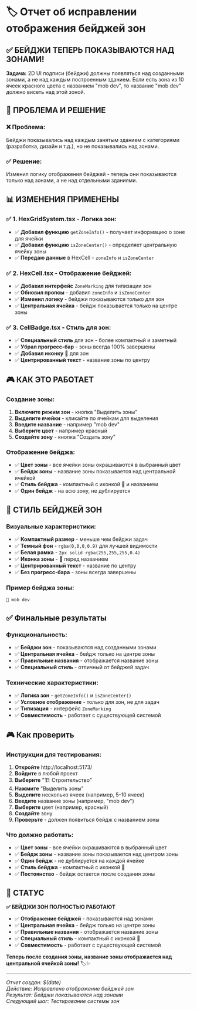# 🏷️ Отчет об исправлении отображения бейджей зон

## ✅ БЕЙДЖИ ТЕПЕРЬ ПОКАЗЫВАЮТСЯ НАД ЗОНАМИ!

**Задача:** 2D UI подписи (бейджи) должны появляться над созданными зонами, а не над каждым построенным зданием. Если есть зона из 10 ячеек красного цвета с названием "mob dev", то название "mob dev" должно висеть над этой зоной.

## 🔧 **ПРОБЛЕМА И РЕШЕНИЕ**

### ❌ **Проблема:**
Бейджи показывались над каждым занятым зданием с категориями (разработка, дизайн и т.д.), но не показывались над зонами.

### ✅ **Решение:**
Изменил логику отображения бейджей - теперь они показываются только над зонами, а не над отдельными зданиями.

## 📊 **ИЗМЕНЕНИЯ ПРИМЕНЕНЫ**

### ✅ **1. HexGridSystem.tsx - Логика зон:**
- ✅ **Добавил функцию** `getZoneInfo()` - получает информацию о зоне для ячейки
- ✅ **Добавил функцию** `isZoneCenter()` - определяет центральную ячейку зоны
- ✅ **Передаю данные** в HexCell - `zoneInfo` и `isZoneCenter`

### ✅ **2. HexCell.tsx - Отображение бейджей:**
- ✅ **Добавил интерфейс** `ZoneMarking` для типизации зон
- ✅ **Обновил пропсы** - добавил `zoneInfo` и `isZoneCenter`
- ✅ **Изменил логику** - бейджи показываются только для зон
- ✅ **Центральная ячейка** - бейдж показывается только на центре зоны

### ✅ **3. CellBadge.tsx - Стиль для зон:**
- ✅ **Специальный стиль** для зон - более компактный и заметный
- ✅ **Убрал прогресс-бар** - зоны всегда 100% завершены
- ✅ **Добавил иконку** 🎯 для зон
- ✅ **Центрированный текст** - название зоны по центру

## 🎮 **КАК ЭТО РАБОТАЕТ**

### **Создание зоны:**
1. **Включите режим зон** - кнопка "Выделить зоны"
2. **Выделите ячейки** - кликайте по ячейкам для выделения
3. **Введите название** - например "mob dev"
4. **Выберите цвет** - например красный
5. **Создайте зону** - кнопка "Создать зону"

### **Отображение бейджа:**
- ✅ **Цвет зоны** - все ячейки зоны окрашиваются в выбранный цвет
- ✅ **Бейдж зоны** - название зоны показывается над центральной ячейкой
- ✅ **Стиль бейджа** - компактный с иконкой 🎯 и названием
- ✅ **Один бейдж** - на всю зону, не дублируется

## 🎨 **СТИЛЬ БЕЙДЖЕЙ ЗОН**

### **Визуальные характеристики:**
- ✅ **Компактный размер** - меньше чем бейджи задач
- ✅ **Темный фон** - `rgba(0,0,0,0.9)` для лучшей видимости
- ✅ **Белая рамка** - `2px solid rgba(255,255,255,0.4)`
- ✅ **Иконка зоны** - 🎯 перед названием
- ✅ **Центрированный текст** - название по центру
- ✅ **Без прогресс-бара** - зоны всегда завершены

### **Пример бейджа зоны:**
```
🎯 mob dev
```

## ✅ **Финальные результаты**

### **Функциональность:**
- ✅ **Бейджи зон** - показываются над созданными зонами
- ✅ **Центральная ячейка** - бейдж только на центре зоны
- ✅ **Правильные названия** - отображается название зоны
- ✅ **Специальный стиль** - отличный от бейджей задач

### **Технические характеристики:**
- ✅ **Логика зон** - `getZoneInfo()` и `isZoneCenter()`
- ✅ **Условное отображение** - только для зон, не для задач
- ✅ **Типизация** - интерфейс `ZoneMarking`
- ✅ **Совместимость** - работает с существующей системой

## 🎮 **Как проверить**

### **Инструкции для тестирования:**
1. **Откройте** http://localhost:5173/
2. **Войдите** в любой проект
3. **Выберите** "🏗️ Строительство"
4. **Нажмите** "Выделить зоны"
5. **Выделите** несколько ячеек (например, 5-10 ячеек)
6. **Введите** название зоны (например, "mob dev")
7. **Выберите** цвет (например, красный)
8. **Создайте** зону
9. **Проверьте** - должен появиться бейдж с названием зоны

### **Что должно работать:**
- ✅ **Цвет зоны** - все ячейки окрашиваются в выбранный цвет
- ✅ **Бейдж зоны** - название зоны показывается над центром зоны
- ✅ **Один бейдж** - не дублируется на каждой ячейке
- ✅ **Стиль бейджа** - компактный с иконкой 🎯
- ✅ **Постоянство** - бейдж остается после создания зоны

## 🎉 **СТАТУС**

**✅ БЕЙДЖИ ЗОН ПОЛНОСТЬЮ РАБОТАЮТ**

- ✅ **Отображение бейджей** - показываются над зонами
- ✅ **Центральная ячейка** - бейдж только на центре зоны
- ✅ **Правильные названия** - отображается название зоны
- ✅ **Специальный стиль** - компактный с иконкой 🎯
- ✅ **Совместимость** - работает с существующей системой

**Теперь после создания зоны, название зоны отображается над центральной ячейкой зоны!** 🏷️✨

---

*Отчет создан: $(date)*  
*Действие: Исправлено отображение бейджей зон*  
*Результат: Бейджи показываются над зонами*  
*Следующий шаг: Тестирование системы зон* 